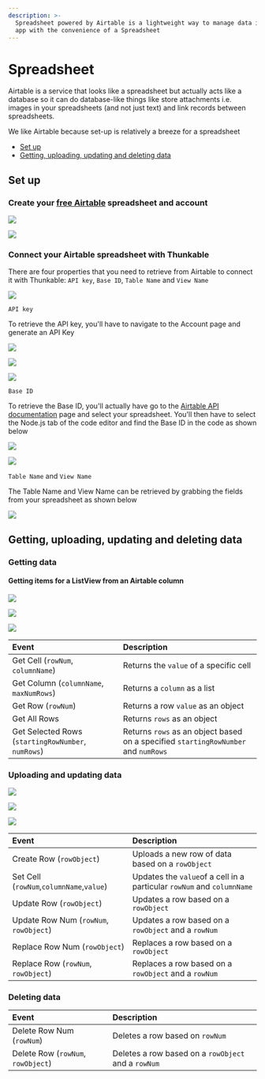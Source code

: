 ```yaml
---
description: >-
  Spreadsheet powered by Airtable is a lightweight way to manage data in your
  app with the convenience of a Spreadsheet
---
```


# Spreadsheet

Airtable is a service that looks like a spreadsheet but actually acts like a database so it can do database-like things like store attachments i.e. images in your spreadsheets \(and not just text\) and link records between spreadsheets.

We like Airtable because set-up is relatively a breeze for a spreadsheet

* [Set up](spreadsheet.md#set-up)
* [Getting, uploading, updating and deleting data](spreadsheet.md#getting-uploading-updating-and-deleting-data-in-a-spreadsheet)

## Set up

### Create your [free Airtable](https://airtable.com/) spreadsheet and account

![](../../../../.gitbook/assets/spreadsheet-airtable-fig-1.png)

![](../../../../.gitbook/assets/spreadsheet-airtable-fig-2.png)

### Connect your Airtable spreadsheet with Thunkable

There are four properties that you need to retrieve from Airtable to connect it with Thunkable: `API key`, `Base ID`, `Table Name` and `View Name`

![](../../../../.gitbook/assets/spreadsheet-airtable-fig-3.png)

`API key`

To retrieve the API key, you'll have to navigate to the Account page and generate an API Key

![](../../../../.gitbook/assets/spreadsheet-airtable-fig-4.png)



![](../../../../.gitbook/assets/spreadsheet-airtable-fig-5.png)

![](../../../../.gitbook/assets/spreadsheet-airtable-fig-6%20%281%29.png)

`Base ID`

To retrieve the Base ID, you'll actually have go to the [Airtable API documentation](https://airtable.com/api) page and select your spreadsheet. You'll then have to select the Node.js tab of the code editor and find the Base ID in the code as shown below

![](../../../../.gitbook/assets/spreadsheet-airtable-fig-7.png)

![](../../../../.gitbook/assets/spreadsheet-airtable-fig-8%20%281%29.png)

`Table Name` and `View Name`

The Table Name and View Name can be retrieved by grabbing the fields from your spreadsheet as shown below

![](../../../../.gitbook/assets/spreadsheet-airtable-fig-9.png)

## Getting, uploading, updating and deleting data

### Getting data

#### Getting items for a ListView from an Airtable column

![](../../../../.gitbook/assets/spreadsheet-airtable-fig-10.png)

![](../../../../.gitbook/assets/spreadsheet-airtable-fig-11%20%281%29.png)

![](../../../../.gitbook/assets/screen-shot-2018-04-23-at-9.35.12-pm.png)

| Event | Description |
| :--- | :--- |
| Get Cell \(`rowNum`, `columnName`\) | Returns the `value` of a specific cell |
| Get Column \(`columnName`, `maxNumRows`\) | Returns a `column` as a list |
| Get Row \(`rowNum`\) | Returns a row  `value` as an object |
| Get All Rows | Returns `rows` as an object |
| Get Selected Rows \(`startingRowNumber`, `numRows`\) | Returns `rows` as an object based on a specified `startingRowNumber` and `numRows` |

### Uploading and updating data

![](../../../../.gitbook/assets/spreadsheet-airtable-fig-14.png)

![](../../../../.gitbook/assets/spreadsheet-airtable-fig-15%20%281%29.png)

![](../../../../.gitbook/assets/screen-shot-2018-04-23-at-9.34.58-pm.png)



| Event | Description |
| :--- | :--- |
| Create Row \(`rowObject`\) | Uploads a new row of data based on a `rowObject` |
| Set Cell \(`rowNum`,`columnName`,`value`\) | Updates the `value`of a cell in a particular `rowNum` and `columnName` |
| Update Row \(`rowObject`\) | Updates a row based on a `rowObject` |
| Update Row Num \(`rowNum`, `rowObject`\) | Updates a row based on a `rowObject` and a `rowNum` |
| Replace Row Num \(`rowObject`\) | Replaces a row based on a `rowObject` |
| Replace Row \(`rowNum`, `rowObject`\) | Replaces a row based on a `rowObject` and a `rowNum` |



### Deleting data

| Event | Description |
| :--- | :--- |
| Delete Row Num \(`rowNum`\) | Deletes a row based on `rowNum` |
| Delete Row \(`rowNum`, `rowObject`\) | Deletes a row based on a `rowObject` and a `rowNum` |

